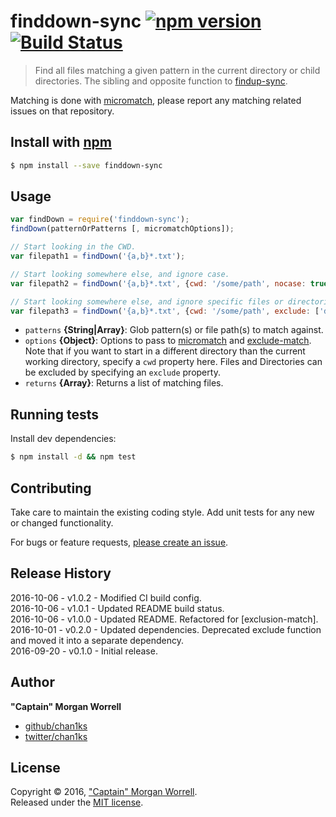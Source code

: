 # finddown-sync [![npm version](https://badge.fury.io/js/finddown-sync.svg)](https://badge.fury.io/js/finddown-sync) [![Build Status](https://travis-ci.org/chan1ks/finddown-sync.svg?branch=master)](https://travis-ci.org/chan1ks/finddown-sync)

> Find all files matching a given pattern in the current directory or child directories. The sibling and opposite function to [findup-sync].

Matching is done with [micromatch], please report any matching related issues on that repository.

## Install with [npm](npmjs.org)

```bash
$ npm install --save finddown-sync
```

## Usage

```js
var findDown = require('finddown-sync');
findDown(patternOrPatterns [, micromatchOptions]);

// Start looking in the CWD.
var filepath1 = findDown('{a,b}*.txt');

// Start looking somewhere else, and ignore case.
var filepath2 = findDown('{a,b}*.txt', {cwd: '/some/path', nocase: true});

// Start looking somewhere else, and ignore specific files or directories.
var filepath3 = findDown('{a,b}*.txt', {cwd: '/some/path', exclude: ['directory/', 'some.file']});
```

* `patterns` **{String|Array}**: Glob pattern(s) or file path(s) to match against.
* `options` **{Object}**: Options to pass to [micromatch] and [exclude-match]. Note that if you want to start in a different directory than the current working directory, specify a `cwd` property here. Files and Directories can be excluded by specifying an `exclude` property.
* `returns` **{Array}**: Returns a list of matching files.

## Running tests

Install dev dependencies:

```bash
$ npm install -d && npm test
```

## Contributing

Take care to maintain the existing coding style. Add unit tests for any new or changed functionality.

For bugs or feature requests, [please create an issue](https://github.com/chan1ks/finddown-sync/issues).

## Release History

2016-10-06 - v1.0.2 - Modified CI build config.  
2016-10-06 - v1.0.1 - Updated README build status.  
2016-10-06 - v1.0.0 - Updated README. Refactored for [exclusion-match].  
2016-10-01 - v0.2.0 - Updated dependencies. Deprecated exclude function and moved it into a separate dependency.  
2016-09-20 - v0.1.0 - Initial release.  

## Author

**"Captain" Morgan Worrell**
 
+ [github/chan1ks](https://github.com/chan1ks)
+ [twitter/chan1ks](http://twitter.com/chan1ks)

## License

Copyright © 2016, ["Captain" Morgan Worrell](https://github.com/chan1ks).  
Released under the [MIT license](https://github.com/chan1ks/finddown-sync/blob/master/LICENSE).  

[micromatch]: http://github.com/jonschlinkert/micromatch
[findup-sync]: https://www.npmjs.com/package/findup-sync
[exclude-match]: https://www.npmjs.com/package/exclude-match